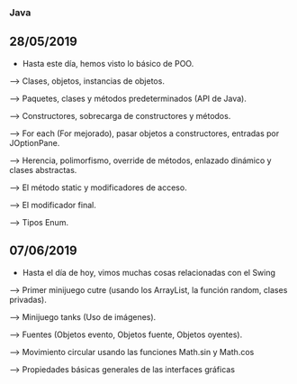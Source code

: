 ### Java

## 28/05/2019
- Hasta este día, hemos visto lo básico de POO.

--> Clases, objetos, instancias de objetos.

--> Paquetes, clases y métodos predeterminados (API de Java).

--> Constructores, sobrecarga de constructores y métodos.

--> For each (For mejorado), pasar objetos a constructores, entradas por JOptionPane.

--> Herencia, polimorfismo, override de métodos, enlazado dinámico y clases abstractas.

--> El método static y modificadores de acceso.

--> El modificador final.

--> Tipos Enum.


## 07/06/2019

- Hasta el día de hoy, vimos muchas cosas relacionadas con el Swing

--> Primer minijuego cutre (usando los ArrayList, la función random, clases privadas).

--> Minijuego tanks (Uso de imágenes).

--> Fuentes (Objetos evento, Objetos fuente, Objetos oyentes).

--> Movimiento circular usando las funciones Math.sin y Math.cos

--> Propiedades básicas generales de las interfaces gráficas



